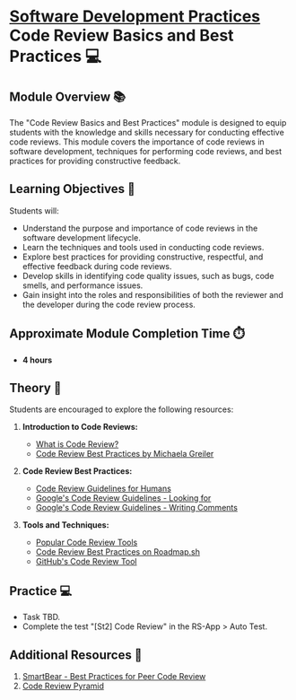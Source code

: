 # [Software Development Practices](../../) Code Review Basics and Best Practices 💻

## Module Overview 📚

The "Code Review Basics and Best Practices" module is designed to equip students with the knowledge and skills necessary for conducting effective code reviews. This module covers the importance of code reviews in software development, techniques for performing code reviews, and best practices for providing constructive feedback.

## Learning Objectives 🎯

Students will:

- Understand the purpose and importance of code reviews in the software development lifecycle.
- Learn the techniques and tools used in conducting code reviews.
- Explore best practices for providing constructive, respectful, and effective feedback during code reviews.
- Develop skills in identifying code quality issues, such as bugs, code smells, and performance issues.
- Gain insight into the roles and responsibilities of both the reviewer and the developer during the code review process.

## Approximate Module Completion Time ⏱️

- **4 hours**

## Theory 📖

Students are encouraged to explore the following resources:

1. **Introduction to Code Reviews:**

   - [What is Code Review?](https://www.atlassian.com/agile/software-development/code-reviews)
   - [Code Review Best Practices by Michaela Greiler](https://www.michaelagreiler.com/code-review-best-practices/)

2. **Code Review Best Practices:**

   - [Code Review Guidelines for Humans](https://mtlynch.io/human-code-reviews-1/)
   - [Google's Code Review Guidelines - Looking for](https://google.github.io/eng-practices/review/reviewer/looking-for.html)
   - [Google's Code Review Guidelines - Writing Comments](https://google.github.io/eng-practices/review/reviewer/comments.html)

3. **Tools and Techniques:**
   - [Popular Code Review Tools](https://www.softwaretestinghelp.com/code-review-tools/)
   - [Code Review Best Practices on Roadmap.sh](https://roadmap.sh/best-practices/code-review)
   - [GitHub's Code Review Tool](https://github.com/features/code-review/)

## Practice 💻

- Task TBD.
- Complete the test "[St2] Code Review" in the RS-App > Auto Test.

## Additional Resources 📘

1. [SmartBear - Best Practices for Peer Code Review](https://smartbear.com/learn/code-review/best-practices-for-peer-code-review/)
2. [Code Review Pyramid](https://www.morling.dev/blog/the-code-review-pyramid/)
